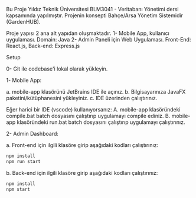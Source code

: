 Bu Proje Yıldız Teknik Üniversitesi BLM3041 - Veritabanı Yönetimi dersi kapsamında yapılmıştır. Projenin konsepti Bahçe/Arsa Yönetim Sistemidir (GardenHUB).

Proje yapısı 2 ana alt yapıdan oluşmaktadır.
    1- Mobile App, kullanıcı uygulaması. Domain: Java
    2- Admin Paneli için Web Uygulaması. Front-End: React.js, Back-end: Express.js

Setup

0- Git ile codebase'i lokal olarak yükleyin.


1- Mobile App:

a. mobile-app klasörünü JetBrains IDE ile açınız.
b. Bilgisayarınıza JavaFX paketini/kütüphanesini yükleyiniz.
c. IDE üzerinden çalıştırınız.

Eğer harici bir IDE (vscode) kullanıyorsanız:
A. mobile-app klasöründeki compile.bat batch dosyasını çalıştırıp uygulamayı compile ediniz.
B. mobile-app klasöründeki run.bat batch dosyasını çalıştırıp uygulamayı çalıştırınız.

2- Admin Dashboard:

a. Front-end için ilgili klasöre girip aşağıdaki kodları çalıştırınız:
 ```bash
npm install
npm run start
 ```
b. Back-end için ilgili klasöre girip aşağıdaki kodları çalıştırınız:
```bash
npm install
npm start
 ```



